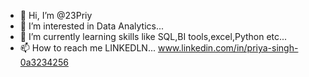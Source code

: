 - 👋 Hi, I’m @23Priy
- 👀 I’m interested in Data Analytics...
- 🌱 I’m currently learning skills like SQL,BI tools,excel,Python etc...
- 📫 How to reach me LINKEDLN...
www.linkedin.com/in/priya-singh-0a3234256
<!---
23Priy/23Priy is a ✨ special ✨ repository because its `README.md` (this file) appears on your GitHub profile.
You can click the Preview link to take a look at your changes.
--->
